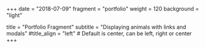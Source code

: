 +++
date = "2018-07-09"
fragment = "portfolio"
weight = 120
background = "light"

title = "Portfolio Fragment"
subtitle = "Displaying animals with links and modals"
#title_align = "left" # Default is center, can be left, right or center
+++
